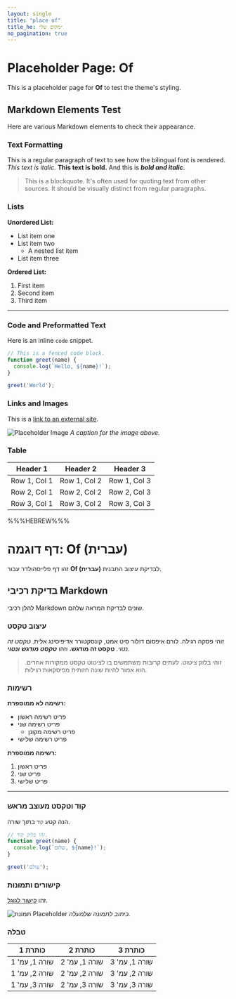 ```yaml
---
layout: single
title: "place of"
title_he: ״מקום של״
no_pagination: true
---
```

# Placeholder Page: Of

This is a placeholder page for **Of** to test the theme's styling.

## Markdown Elements Test

Here are various Markdown elements to check their appearance.

### Text Formatting

This is a regular paragraph of text to see how the bilingual font is rendered. *This text is italic.* **This text is bold.** And this is ***bold and italic***.

> This is a blockquote. It's often used for quoting text from other sources. It should be visually distinct from regular paragraphs.

### Lists

**Unordered List:**
* List item one
* List item two
    * A nested list item
* List item three

**Ordered List:**
1.  First item
2.  Second item
3.  Third item

---

### Code and Preformatted Text

Here is an inline `code` snippet.

```javascript
// This is a fenced code block.
function greet(name) {
  console.log(`Hello, ${name}!`);
}

greet('World');
```

### Links and Images

This is a [link to an external site](https://www.google.com).

![Placeholder Image](https://picsum.photos/800/400)
*A caption for the image above.*

### Table

| Header 1    | Header 2    | Header 3    |
|-------------|-------------|-------------|
| Row 1, Col 1| Row 1, Col 2| Row 1, Col 3|
| Row 2, Col 1| Row 2, Col 2| Row 2, Col 3|
| Row 3, Col 1| Row 3, Col 2| Row 3, Col 3|

%%%HEBREW%%%

# דף דוגמה: Of (עברית)

זהו דף פלייסהולדר עבור **Of (עברית)** לבדיקת עיצוב התבנית.

## בדיקת רכיבי Markdown

להלן רכיבי Markdown שונים לבדיקת המראה שלהם.

### עיצוב טקסט

זוהי פסקה רגילה. לורם איפסום דולור סיט אמט, קונסקטורר אדיפיסינג אלית. *טקסט זה נטוי.* **טקסט זה מודגש.** וזהו ***טקסט מודגש ונטוי***.

> זוהי בלוק ציטוט. לעתים קרובות משתמשים בו לציטוט טקסט ממקורות אחרים. הוא אמור להיות שונה חזותית מפיסקאות רגילות.

### רשימות

**רשימה לא ממוספרת:**
* פריט רשימה ראשון
* פריט רשימה שני
    * פריט רשימה מקונן
* פריט רשימה שלישי

**רשימה ממוספרת:**
1.  פריט ראשון
2.  פריט שני
3.  פריט שלישי

---

### קוד וטקסט מעוצב מראש

הנה קטע `קוד` בתוך שורה.

```javascript
// זהו בלוק קוד.
function greet(name) {
  console.log(`שלום, ${name}!`);
}

greet('עולם');
```

### קישורים ותמונות

זהו [קישור לגוגל](https://www.google.com).

![תמונת Placeholder](https://picsum.photos/800/400)
*כיתוב לתמונה שלמעלה.*

### טבלה

| כותרת 1     | כותרת 2     | כותרת 3     |
|-------------|-------------|-------------|
| שורה 1, עמ' 1| שורה 1, עמ' 2| שורה 1, עמ' 3|
| שורה 2, עמ' 1| שורה 2, עמ' 2| שורה 2, עמ' 3|
| שורה 3, עמ' 1| שורה 3, עמ' 2| שורה 3, עמ' 3|
